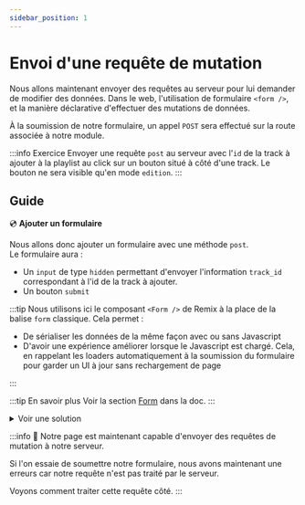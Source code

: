 ```yaml
---
sidebar_position: 1
---
```


# Envoi d'une requête de mutation

Nous allons maintenant envoyer des requêtes au serveur pour lui demander de modifier des données.
Dans le web, l'utilisation de formulaire `<form />`, et la manière déclarative d'effectuer des mutations de données.

À la soumission de notre formulaire, un appel `POST` sera effectué sur la route associée à notre module.

:::info Exercice
Envoyer une requête `post` au serveur avec l'`id` de la track à ajouter à la playlist au click sur un bouton situé à côté d'une track.
Le bouton ne sera visible qu'en mode `edition`.
:::

## Guide

💿 **Ajouter un formulaire**

Nous allons donc ajouter un formulaire avec une méthode `post`.  
Le formulaire aura :

- Un `input` de type `hidden` permettant d'envoyer l'information `track_id` correspondant à l'id de la track à ajouter.
- Un bouton `submit`

:::tip
Nous utilisons ici le composant `<Form />` de Remix à la place de la balise `form` classique. Cela permet :

- De sérialiser les données de la même façon avec ou sans Javascript
- D'avoir une expérience améliorer lorsque le Javascript est chargé. Cela, en rappelant les loaders automatiquement à la soumission du formulaire pour garder un UI à jour sans rechargement de page

:::

:::tip En savoir plus
Voir la section [Form](https://remix.run/docs/en/1.14.3/components/form) dans la doc.
:::

<details>
  <summary>Voir une solution</summary>

```tsx title="app/routes/_layout.playlists.$id.(edit).tsx"
export default function Playlists() {
  //...
  return (
    //...
    <li>
      {/*...*/}

      {isEditionMode && (
        <Form method="post" className="inline">
          <input name="track_id" type="hidden" value={track.id} />
          <button type="submit">Add</button>
        </Form>
      )}
    </li>
    //...
  );
}
```

</details>

:::info 👏 Notre page est maintenant capable d'envoyer des requêtes de mutation à notre serveur.

Si l'on essaie de soumettre notre formulaire, nous avons maintenant une erreurs car notre requête n'est pas traité par le serveur.

Voyons comment traiter cette requête côté.
:::
